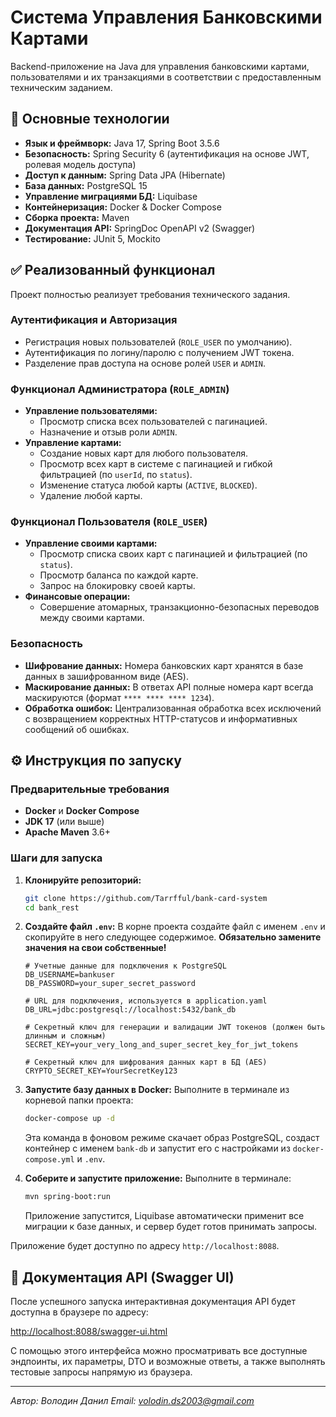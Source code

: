 # Система Управления Банковскими Картами

Backend-приложение на Java для управления банковскими картами, пользователями и их транзакциями в соответствии с предоставленным техническим заданием.

## 🚀 Основные технологии

- **Язык и фреймворк:** Java 17, Spring Boot 3.5.6
- **Безопасность:** Spring Security 6 (аутентификация на основе JWT, ролевая модель доступа)
- **Доступ к данным:** Spring Data JPA (Hibernate)
- **База данных:** PostgreSQL 15
- **Управление миграциями БД:** Liquibase
- **Контейнеризация:** Docker & Docker Compose
- **Сборка проекта:** Maven
- **Документация API:** SpringDoc OpenAPI v2 (Swagger)
- **Тестирование:** JUnit 5, Mockito

## ✅ Реализованный функционал

Проект полностью реализует требования технического задания.

### Аутентификация и Авторизация
- Регистрация новых пользователей (`ROLE_USER` по умолчанию).
- Аутентификация по логину/паролю с получением JWT токена.
- Разделение прав доступа на основе ролей `USER` и `ADMIN`.

### Функционал Администратора (`ROLE_ADMIN`)
- **Управление пользователями:**
    - Просмотр списка всех пользователей с пагинацией.
    - Назначение и отзыв роли `ADMIN`.
- **Управление картами:**
    - Создание новых карт для любого пользователя.
    - Просмотр всех карт в системе с пагинацией и гибкой фильтрацией (по `userId`, по `status`).
    - Изменение статуса любой карты (`ACTIVE`, `BLOCKED`).
    - Удаление любой карты.

### Функционал Пользователя (`ROLE_USER`)
- **Управление своими картами:**
    - Просмотр списка своих карт с пагинацией и фильтрацией (по `status`).
    - Просмотр баланса по каждой карте.
    - Запрос на блокировку своей карты.
- **Финансовые операции:**
    - Совершение атомарных, транзакционно-безопасных переводов между своими картами.

### Безопасность
- **Шифрование данных:** Номера банковских карт хранятся в базе данных в зашифрованном виде (AES).
- **Маскирование данных:** В ответах API полные номера карт всегда маскируются (формат `**** **** **** 1234`).
- **Обработка ошибок:** Централизованная обработка всех исключений с возвращением корректных HTTP-статусов и информативных сообщений об ошибках.

## ⚙️ Инструкция по запуску

### Предварительные требования
- **Docker** и **Docker Compose**
- **JDK 17** (или выше)
- **Apache Maven** 3.6+

### Шаги для запуска
1.  **Клонируйте репозиторий:**
    ```bash
    git clone https://github.com/Tarrfful/bank-card-system
    cd bank_rest 
    ```

2.  **Создайте файл `.env`:**
    В корне проекта создайте файл с именем `.env` и скопируйте в него следующее содержимое. **Обязательно замените значения на свои собственные!**
    ```env
    # Учетные данные для подключения к PostgreSQL
    DB_USERNAME=bankuser
    DB_PASSWORD=your_super_secret_password
    
    # URL для подключения, используется в application.yaml
    DB_URL=jdbc:postgresql://localhost:5432/bank_db
    
    # Секретный ключ для генерации и валидации JWT токенов (должен быть длинным и сложным)
    SECRET_KEY=your_very_long_and_super_secret_key_for_jwt_tokens
    
    # Секретный ключ для шифрования данных карт в БД (AES)
    CRYPTO_SECRET_KEY=YourSecretKey123
    ```

3.  **Запустите базу данных в Docker:**
    Выполните в терминале из корневой папки проекта:
    ```bash
    docker-compose up -d
    ```
    Эта команда в фоновом режиме скачает образ PostgreSQL, создаст контейнер с именем `bank-db` и запустит его с настройками из `docker-compose.yml` и `.env`.

4.  **Соберите и запустите приложение:**
    Выполните в терминале:
    ```bash
    mvn spring-boot:run
    ```
    Приложение запустится, Liquibase автоматически применит все миграции к базе данных, и сервер будет готов принимать запросы.

Приложение будет доступно по адресу `http://localhost:8088`.

## 📖 Документация API (Swagger UI)

После успешного запуска интерактивная документация API будет доступна в браузере по адресу:

[http://localhost:8088/swagger-ui.html](http://localhost:8088/swagger-ui.html)

С помощью этого интерфейса можно просматривать все доступные эндпоинты, их параметры, DTO и возможные ответы, а также выполнять тестовые запросы напрямую из браузера.

---

*Автор: Володин Данил*
*Email: volodin.ds2003@gmail.com*